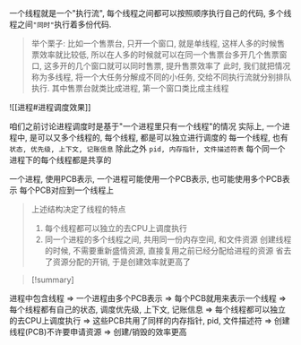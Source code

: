 一个线程就是一个"执行流", 每个线程之间都可以按照顺序执行自己的代码, 多个线程之间`"同时"`执行着多份代码.
>举个栗子:
> 比如一个售票台, 只开一个窗口, 就是单线程, 这样人多的时候售票效率就比较低, 所以在人多的时候就可以在同一个售票台多开几个售票窗口, 这多开的几个窗口就可以同时售票, 提升售票效率了
> 此时, 我们就把情况称为多线程, 将一个大任务分解成不同的小任务, 交给不同执行流就分别排队执行. 其中售票台就类比成进程, 第一个窗口类比成主线程


![[进程#进程调度效果]]

咱们之前讨论进程调度时是基于"一个进程里只有一个线程"的情况
实际上, 一个进程中, 是可以又多个线程的, 每个线程, 都是可以独立进行调度的
每一个线程, 也有 `状态, 优先级, 上下文, 记账信息` 除此之外 `pid, 内存指针, 文件描述符表` 每个同一个进程下的每个线程都是共享的

一个进程, 使用PCB表示, 一个进程可能使用一个PCB表示, 也可能使用多个PCB表示
每个PCB对应到一个线程上

> 上述结构决定了线程的特点
> 1. 每个线程都可以独立的去CPU上调度执行
> 2. 同一个进程的多个线程之间, 共用同一份内存空间, 和文件资源
> 	 创建线程的时候, 不需要重新盛情资源, 直接复用之前已经分配给进程的资源
> 	 省去了资源分配的开销, 于是创建效率就更高了

> [!summary]

进程中包含线程 => 一个进程由多个PCB表示 => 每个PCB就用来表示一个线程 => 每个线程都有自己的状态, 调度优先级,  上下文, 记账信息 => 每个线程都可以独立的去CPU上调度执行 => 这些PCB共用了同样的内存指针, pid, 文件描述符 => 创建线程(PCB)不许要申请资源 => 创建/销毁的效率更高